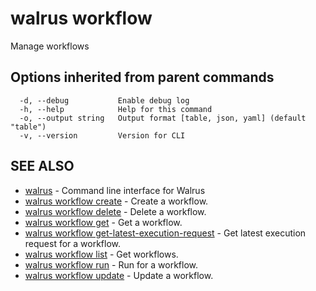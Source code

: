 # walrus workflow

Manage workflows

## Options inherited from parent commands

```
  -d, --debug           Enable debug log
  -h, --help            Help for this command
  -o, --output string   Output format [table, json, yaml] (default "table")
  -v, --version         Version for CLI
```

## SEE ALSO

* [walrus](../walrus)	 - Command line interface for Walrus
* [walrus workflow create](walrus_workflow_create)	 - Create a workflow.
* [walrus workflow delete](walrus_workflow_delete)	 - Delete a workflow.
* [walrus workflow get](walrus_workflow_get)	 - Get a workflow.
* [walrus workflow get-latest-execution-request](walrus_workflow_get-latest-execution-request)	 - Get latest execution request for a workflow.
* [walrus workflow list](walrus_workflow_list)	 - Get workflows.
* [walrus workflow run](walrus_workflow_run)	 - Run for a workflow.
* [walrus workflow update](walrus_workflow_update)	 - Update a workflow.

